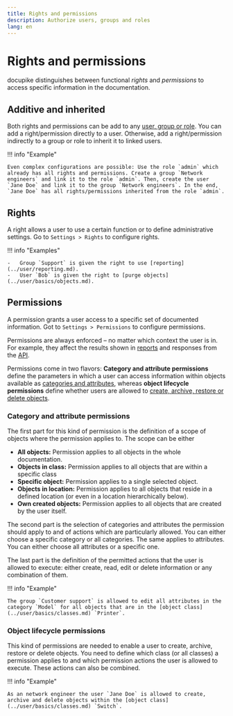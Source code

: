 ```yaml
---
title: Rights and permissions
description: Authorize users, groups and roles
lang: en
---
```


# Rights and permissions

docupike distinguishes between functional _rights_ and _permissions_ to access specific information in the documentation.

## Additive and inherited

Both rights and permissions can be add to any [user, group or role](users-groups-roles.md). You can add a right/permission directly to a user. Otherwise, add a right/permission indirectly to a group or role to inherit it to linked users.

!!! info "Example"

    Even complex configurations are possible: Use the role `admin` which already has all rights and permissions. Create a group `Network engineers` and link it to the role `admin`. Then, create the user `Jane Doe` and link it to the group `Network engineers`. In the end, `Jane Doe` has all rights/permissions inherited from the role `admin`.

## Rights

A right allows a user to use a certain function or to define administrative settings. Go to `Settings > Rights` to configure rights.

!!! info "Examples"

    -   Group `Support` is given the right to use [reporting](../user/reporting.md).
    -   User `Bob` is given the right to [purge objects](../user/basics/objects.md).

## Permissions

A permission grants a user access to a specific set of documented information. Got to `Settings > Permissions` to configure permissions.

Permissions are always enforced – no matter which context the user is in. For example, they affect the results shown in [reports](../user/reporting.md) and responses from the [API](../dev/api.md).

Permissions come in two flavors: **Category and attribute permissions** define the parameters in which a user can access information within objects available as [categories and attributes](../user/basics/categories-and-attributes.md), whereas **object lifecycle permissions** define whether users are allowed to [create, archive, restore or delete objects](../user/basics/objects.md).

### Category and attribute permissions

The first part for this kind of permission is the definition of a scope of objects where the permission applies to. The scope can be either

-   **All objects:** Permission applies to all objects in the whole documentation.
-   **Objects in class:** Permission applies to all objects that are within a specific class
-   **Specific object:** Permission applies to a single selected object.
-   **Objects in location:** Permission applies to all objects that reside in a defined location (or even in a location hierarchically below).
-   **Own created objects:** Permission applies to all objects that are created by the user itself.

The second part is the selection of categories and attributes the permission should apply to and of actions which are particularly allowed. You can either choose a specific category or all categories. The same applies to attributes. You can either choose all attributes or a specific one.

The last part is the definition of the permitted actions that the user is allowed to execute: either create, read, edit or delete information or any combination of them.

!!! info "Example"

    The group `Customer support` is allowed to edit all attributes in the category `Model` for all objects that are in the [object class](../user/basics/classes.md) `Printer`.

### Object lifecycle permissions

This kind of permissions are needed to enable a user to create, archive, restore or delete objects. You need to define which class (or all classes) a permission applies to and which permission actions the user is allowed to execute. These actions can also be combined.

!!! info "Example"

    As an network engineer the user `Jane Doe` is allowed to create, archive and delete objects within the [object class](../user/basics/classes.md) `Switch`.
